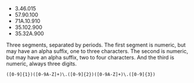 * 3.46.015
* 57.90.100
* 71A.10.910
* 35.102.900
* 35.32A.900

Three segments, separated by periods. The first segment is numeric, but may have an alpha suffix, one to three characters. The second is numeric, but may have an alpha suffix, two to four characters. And the third is numeric, always three digits.

```
([0-9]{1})([0-9A-Z]+)\.([0-9]{2})([0-9A-Z]+)\.([0-9]{3})
```
